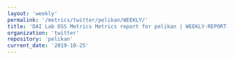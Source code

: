 ```yaml
---
layout: 'weekly'
permalink: '/metrics/twitter/pelikan/WEEKLY/'
title: 'DAI Lab OSS Metrics Metrics report for pelikan | WEEKLY-REPORT-2019-10-25'
organization: 'twitter'
repository: 'pelikan'
current_date: '2019-10-25'
---
```

